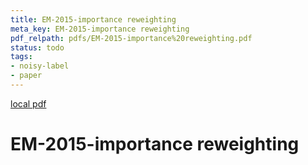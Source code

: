 ```yaml
---
title: EM-2015-importance reweighting
meta_key: EM-2015-importance reweighting
pdf_relpath: pdfs/EM-2015-importance%20reweighting.pdf
status: todo
tags:
- noisy-label
- paper
---
```


[local pdf](../../../pdfs/EM-2015-importance%20reweighting.pdf)

# EM-2015-importance reweighting
